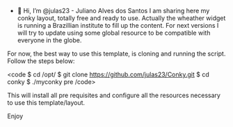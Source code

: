 - 👋 Hi, I’m @julas23 - Juliano Alves dos Santos
I am sharing here my conky layout, totally free and ready to use.
Actually the wheather widget is running a Brazillian institute to fill up the content.
For next versions I will try to update using some global resource to be compatible with everyone in the globe.


For now, the best way to use this template, is cloning and running the script. Follow the steps below:

<code
$ cd /opt/
$ git clone https://github.com/julas23/Conky.git
$ cd conky
$ ./myconky pre
/code>

This will install all pre requisites and configure all the resources necessary to use this template/layout.


Enjoy
